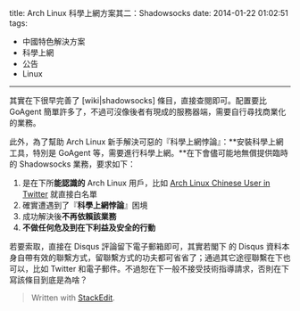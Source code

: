 title: Arch Linux 科學上網方案其二：Shadowsocks
date: 2014-01-22 01:02:51
tags:
- 中國特色解決方案
- 科學上網
- 公告
- Linux
---
其實在下很早完善了 [wiki|shadowsocks] 條目，直接查閱即可。配置要比 GoAgent 簡單許多了，不過可沒像後者有現成的服務器端，需要自行尋找商業化的業務。

此外，為了幫助 Arch Linux 新手解決可惡的『科學上網悖論』：**安裝科學上網工具，特別是 GoAgent 等，需要進行科學上網。**在下會儘可能地無償提供臨時的 Shadowsocks 業務，要求如下：

1. 是在下所**能認識的** Arch Linux 用戶，比如 [Arch Linux Chinese User in Twitter][1] 就直接白名單
2. 確實遭遇到了『**科學上網悖論**』困境
3. 成功解決後**不再依賴該業務**
4. **不做任何危及到在下利益及安全的行動**

若要索取，直接在 Disqus 評論留下電子郵箱即可，其實若閣下 的 Disqus 資料本身自帶有效的聯繫方式，留聯繫方式的功夫都可省省了；通過其它途徑聯繫在下也可以，比如 Twitter 和電子郵件。不過恕在下一般不接受技術指導請求，否則在下寫該條目到底是為啥？


> Written with [StackEdit](https://stackedit.io/).


  [1]: http://arch.acgtyrant.com/2013/11/02/the-twitter-list-about-archlinux-chinese-user/
